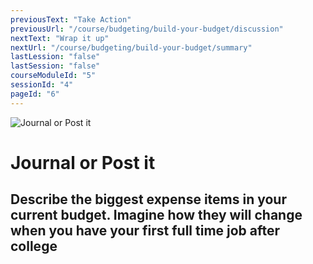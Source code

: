 ```yaml
---
previousText: "Take Action"
previousUrl: "/course/budgeting/build-your-budget/discussion"
nextText: "Wrap it up"
nextUrl: "/course/budgeting/build-your-budget/summary"
lastLession: "false"
lastSession: "false"
courseModuleId: "5"
sessionId: "4"
pageId: "6"
---
```



![Journal or Post it](/assets/img/journal-it.png)
# Journal or Post it

## Describe the biggest expense items in your current budget. Imagine how they will change when you have your first full time job after college
<sparkle-feed-post assignment-name="Describe the biggest expense items in your current budget. Imagine how they will change when you have your first full time job after college" ></sparkle-feed-post>